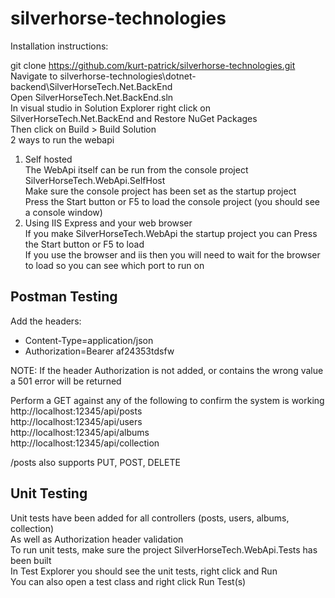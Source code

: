 # silverhorse-technologies

Installation instructions:

git clone https://github.com/kurt-patrick/silverhorse-technologies.git  
Navigate to silverhorse-technologies\dotnet-backend\SilverHorseTech.Net.BackEnd  
Open SilverHorseTech.Net.BackEnd.sln  
In visual studio in Solution Explorer right click on SilverHorseTech.Net.BackEnd and Restore NuGet Packages  
Then click on Build > Build Solution  
2 ways to run the webapi  
1. Self hosted  
The WebApi itself can be run from the console project SilverHorseTech.WebApi.SelfHost  
Make sure the console project has been set as the startup project  
Press the Start button or F5 to load the console project (you should see a console window)  
2. Using IIS Express and your web browser  
If you make SilverHorseTech.WebApi the startup project you can Press the Start button or F5 to load  
If you use the browser and iis then you will need to wait for the browser to load so you can see which port to run on  

## Postman Testing  

Add the headers:  
- Content-Type=application/json  
- Authorization=Bearer af24353tdsfw  
  
NOTE: If the header Authorization is not added, or contains the wrong value a 501 error will be returned  
  
Perform a GET against any of the following to confirm the system is working  
http://localhost:12345/api/posts  
http://localhost:12345/api/users  
http://localhost:12345/api/albums  
http://localhost:12345/api/collection  
  
/posts also supports PUT, POST, DELETE  
  
  
## Unit Testing  
Unit tests have been added for all controllers (posts, users, albums, collection)  
As well as Authorization header validation  
To run unit tests, make sure the project SilverHorseTech.WebApi.Tests has been built  
In Test Explorer you should see the unit tests, right click and Run  
You can also open a test class and right click Run Test(s)  
